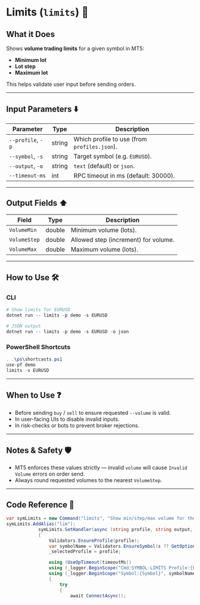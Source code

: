 # Limits (`limits`) 📏

## What it Does

Shows **volume trading limits** for a given symbol in MT5:

* **Minimum lot**
* **Lot step**
* **Maximum lot**

This helps validate user input before sending orders.

---

## Input Parameters ⬇️

| Parameter         | Type   |Description                                  |
| ----------------- | ------ |-------------------------------------------- |
| `--profile`, `-p` | string | Which profile to use (from `profiles.json`). |
| `--symbol`, `-s`  | string | Target symbol (e.g. `EURUSD`).               |
| `--output`, `-o`  | string | `text` (default) or `json`.                  |
| `--timeout-ms`    | int    |  RPC timeout in ms (default: 30000).          |

---

## Output Fields ⬆️

| Field        | Type   | Description                          |
| ------------ | ------ | ------------------------------------ |
| `VolumeMin`  | double | Minimum volume (lots).               |
| `VolumeStep` | double | Allowed step (increment) for volume. |
| `VolumeMax`  | double | Maximum volume (lots).               |

---

## How to Use 🛠️

### CLI

```powershell
# Show limits for EURUSD
dotnet run -- limits -p demo -s EURUSD

# JSON output
dotnet run -- limits -p demo -s EURUSD -o json
```

### PowerShell Shortcuts

```powershell
. .\ps\shortcasts.ps1
use-pf demo
limits -s EURUSD
```

---

## When to Use ❓

* Before sending `buy` / `sell` to ensure requested `--volume` is valid.
* In user-facing UIs to disable invalid inputs.
* In risk-checks or bots to prevent broker rejections.

---

## Notes & Safety 🛡️

* MT5 enforces these values strictly — invalid `volume` will cause `Invalid Volume` errors on order send.
* Always round requested volumes to the nearest `VolumeStep`.

---

## Code Reference 🧩

```csharp
var symLimits = new Command("limits", "Show min/step/max volume for the symbol");
symLimits.AddAlias("lim");
            symLimits.SetHandler(async (string profile, string output, string? s, int timeoutMs) =>
            {
                Validators.EnsureProfile(profile);
                var symbolName = Validators.EnsureSymbol(s ?? GetOptions().DefaultSymbol);
                _selectedProfile = profile;

                using (UseOpTimeout(timeoutMs))
                using (_logger.BeginScope("Cmd:SYMBOL-LIMITS Profile:{Profile}", profile))
                using (_logger.BeginScope("Symbol:{Symbol}", symbolName))
                {
                    try
                    {
                        await ConnectAsync();

```
